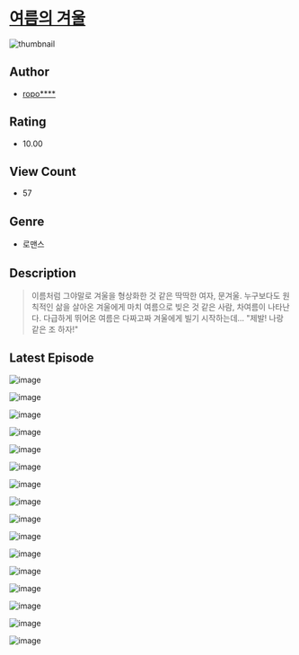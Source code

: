 # [여름의 겨울](https://comic.naver.com/bestChallenge/list?titleId=811058)
![thumbnail](https://image-comic.pstatic.net/user_contents_data/challenge_comic/2023/05/25/upload_4122254035505394233_480x623.jpeg)

## Author
- [ropo****](https://comic.naver.com/artistTitle?id=367178)

## Rating
- 10.00

## View Count
- 57

## Genre
- 로맨스

## Description
> 이름처럼 그야말로 겨울을 형상화한 것 같은 딱딱한 여자, 문겨울. 누구보다도 원칙적인 삶을 살아온 겨울에게 마치 여름으로 빚은 것 같은 사람, 차여름이 나타난다. 다급하게 뛰어온 여름은 다짜고짜 겨울에게 빌기 시작하는데... "제발! 나랑 같은 조 하자!"


## Latest Episode
![image](https://image-comic.pstatic.net/user_contents_data/challenge_comic/2023/05/25/367178/upload_7219329791993853495.jpeg)

![image](https://image-comic.pstatic.net/user_contents_data/challenge_comic/2023/05/25/367178/upload_3486969398180721204.jpeg)

![image](https://image-comic.pstatic.net/user_contents_data/challenge_comic/2023/05/25/367178/upload_4051048549339062838.jpeg)

![image](https://image-comic.pstatic.net/user_contents_data/challenge_comic/2023/05/25/367178/upload_3618701916422615091.jpeg)

![image](https://image-comic.pstatic.net/user_contents_data/challenge_comic/2023/05/25/367178/upload_3472950649874035811.jpeg)

![image](https://image-comic.pstatic.net/user_contents_data/challenge_comic/2023/05/25/367178/upload_3978985681802322273.jpeg)

![image](https://image-comic.pstatic.net/user_contents_data/challenge_comic/2023/05/25/367178/upload_3559031612932121190.jpeg)

![image](https://image-comic.pstatic.net/user_contents_data/challenge_comic/2023/05/25/367178/upload_3976788861146837296.jpeg)

![image](https://image-comic.pstatic.net/user_contents_data/challenge_comic/2023/05/25/367178/upload_3486743117026308912.jpeg)

![image](https://image-comic.pstatic.net/user_contents_data/challenge_comic/2023/05/25/367178/upload_7305175270417314866.jpeg)

![image](https://image-comic.pstatic.net/user_contents_data/challenge_comic/2023/05/25/367178/upload_7233171767100138034.jpeg)

![image](https://image-comic.pstatic.net/user_contents_data/challenge_comic/2023/05/25/367178/upload_4121410700657832244.jpeg)

![image](https://image-comic.pstatic.net/user_contents_data/challenge_comic/2023/05/25/367178/upload_7291383018067158064.jpeg)

![image](https://image-comic.pstatic.net/user_contents_data/challenge_comic/2023/05/25/367178/upload_3906926983941403447.jpeg)

![image](https://image-comic.pstatic.net/user_contents_data/challenge_comic/2023/05/25/367178/upload_7089617106730574181.jpeg)

![image](https://image-comic.pstatic.net/user_contents_data/challenge_comic/2023/05/25/367178/upload_7364565378895786083.jpeg)
